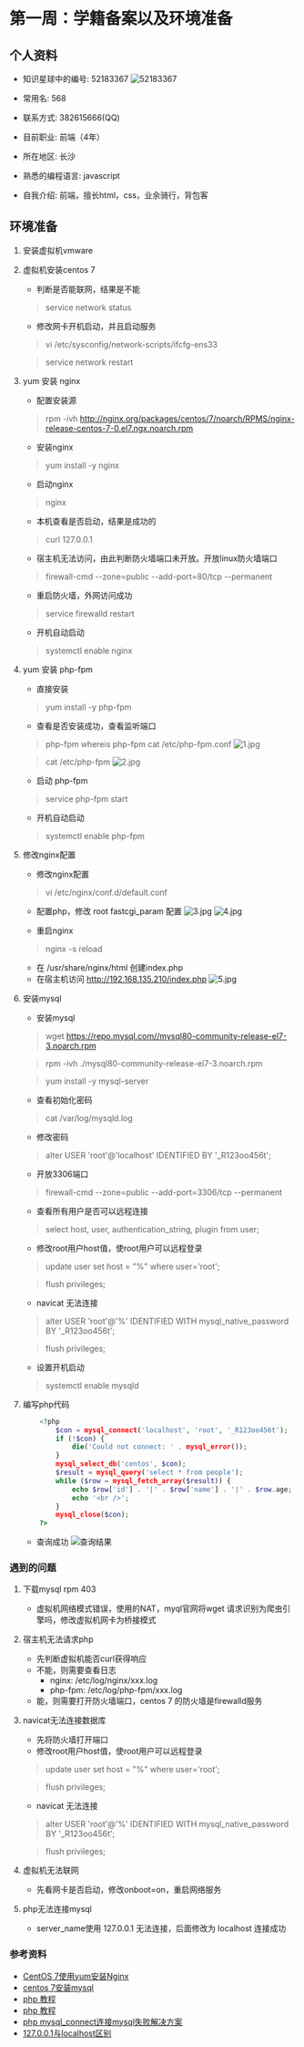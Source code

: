 # 第一周：学籍备案以及环境准备

## 个人资料

* 知识星球中的编号: 52183367 ![52183367](./img/8.jpeg)

* 常用名: 568

* 联系方式: 382615666(QQ)

* 目前职业: 前端（4年）

* 所在地区: 长沙

* 熟悉的编程语言: javascript

* 自我介绍: 前端，擅长html，css，业余骑行，背包客

## 环境准备

1. 安装虚拟机vmware

2. 虚拟机安装centos 7
    * 判断是否能联网，结果是不能
    > service network status
    * 修改网卡开机启动，并且启动服务
    > vi /etc/sysconfig/network-scripts/ifcfg-ens33
    
    > service network restart

3. yum 安装 nginx
    * 配置安装源
    > rpm -ivh http://nginx.org/packages/centos/7/noarch/RPMS/nginx-release-centos-7-0.el7.ngx.noarch.rpm
    * 安装nginx
    > yum install -y nginx
    * 启动nginx
    > nginx
    * 本机查看是否启动，结果是成功的
    > curl 127.0.0.1
    * 宿主机无法访问，由此判断防火墙端口未开放。开放linux防火墙端口
    > firewall-cmd --zone=public --add-port=80/tcp --permanent
    * 重启防火墙，外网访问成功
    > service firewalld restart
    * 开机自动启动
    > systemctl enable nginx
    
4. yum 安装 php-fpm
    * 直接安装
    > yum install -y php-fpm
    * 查看是否安装成功，查看监听端口
    > php-fpm
    > whereis php-fpm
    > cat /etc/php-fpm.conf
    ![1.jpg](./img/1.jpg)
    
    > cat /etc/php-fpm
    ![2.jpg](./img/2.jpg)
    * 启动 php-fpm
    > service php-fpm start
    * 开机自动启动
    > systemctl enable php-fpm
    
5. 修改nginx配置
    * 修改nginx配置
    > vi /etc/nginx/conf.d/default.conf
    * 配置php，修改 root fastcgi_param 配置
    ![3.jpg](./img/3.jpg)
    ![4.jpg](./img/4.jpg)
    
    * 重启nginx
    > nginx -s reload
    * 在 /usr/share/nginx/html 创建index.php
    * 在宿主机访问 http://192.168.135.210/index.php
    ![5.jpg](./img/5.jpg)
    
6. 安装mysql
    * 安装mysql
    > wget https://repo.mysql.com//mysql80-community-release-el7-3.noarch.rpm
    
    > rpm -ivh ./mysql80-community-release-el7-3.noarch.rpm
    
    > yum install -y mysql-server
    * 查看初始化密码
    > cat /var/log/mysqld.log
    * 修改密码
    > alter USER 'root'@'localhost' IDENTIFIED BY '_R123oo456t';
    * 开放3306端口
    > firewall-cmd --zone=public --add-port=3306/tcp --permanent
    * 查看所有用户是否可以远程连接
    > select host, user, authentication_string, plugin from user;
    * 修改root用户host值，使root用户可以远程登录
    > update user set host = "%" where user='root';
    
    > flush privileges;
    * navicat 无法连接
    > alter USER 'root'@'%' IDENTIFIED WITH mysql_native_password BY '_R123oo456t';
    
    > flush privileges;
    * 设置开机启动
    > systemctl enable mysqld
    
7. 编写php代码
    ```php
        <?php
            $con = mysql_connect('localhost', 'root', '_R123oo456t');
            if (!$con) {
                die('Could not connect: ' . mysql_error());
            }
            mysql_select_db('centos', $con);
            $result = mysql_query('select * from people');
            while ($row = mysql_fetch_array($result)) {
                echo $row['id'] . '|' . $row['name'] . '|' . $row.age;
                echo '<br />';
            }
            mysql_close($con);
        ?>
    ```
    * 查询成功
    ![查询结果](./img/7.jpg)
    
### 遇到的问题
1. 下载mysql rpm 403
    * 虚拟机网络模式错误，使用的NAT，myql官网将wget 请求识别为爬虫引擎吗，修改虚拟机网卡为桥接模式
2. 宿主机无法请求php
    * 先判断虚拟机能否curl获得响应
    * 不能，则需要查看日志
        * nginx: /etc/log/nginx/xxx.log
        * php-fpm: /etc/log/php-fpm/xxx.log
    * 能，则需要打开防火墙端口，centos 7 的防火墙是firewalld服务
3. navicat无法连接数据库
    * 先将防火墙打开端口
    * 修改root用户host值，使root用户可以远程登录
    > update user set host = "%" where user='root';
    
    > flush privileges;
    * navicat 无法连接
    > alter USER 'root'@'%' IDENTIFIED WITH mysql_native_password BY '_R123oo456t';
    
    > flush privileges;
4. 虚拟机无法联网
    * 先看网卡是否启动，修改onboot=on，重启网络服务
5. php无法连接mysql
    * server_name使用 127.0.0.1 无法连接，后面修改为 localhost 连接成功
    
### 参考资料
* [CentOS 7使用yum安装Nginx](https://www.centos.bz/2018/01/centos-7%EF%BC%8C%E4%BD%BF%E7%94%A8yum%E5%AE%89%E8%A3%85nginx/)
* [centos 7安装mysql](https://blog.csdn.net/qq_23167527/article/details/85236999)
* [php 教程](https://www.w3school.com.cn/php/php_mysql_connect.asp)
* [php 教程](https://www.runoob.com/php/php-tutorial.html)
* [php mysql_connect连接mysql失败解决方案](https://jingyan.baidu.com/article/37bce2be4c35661003f3a25f.html)
* [127.0.0.1与localhost区别](https://www.zhihu.com/question/23940717)
